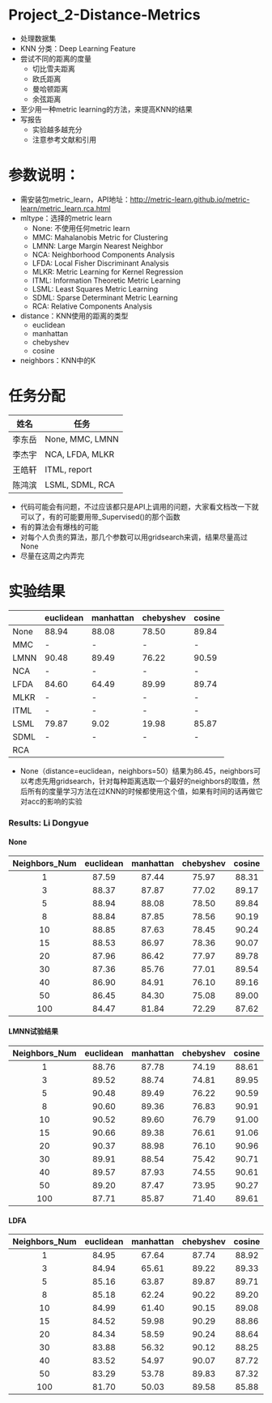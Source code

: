 # Project_2-Distance-Metrics
- 处理数据集
- KNN 分类：Deep Learning Feature
- 尝试不同的距离的度量
  - 切比雪夫距离
  - 欧氏距离
  - 曼哈顿距离
  - 余弦距离
- 至少用一种metric learning的方法，来提高KNN的结果
- 写报告
  - 实验越多越充分
  - 注意参考文献和引用

# 参数说明：
- 需安装包metric_learn，API地址：http://metric-learn.github.io/metric-learn/metric_learn.rca.html
- mltype：选择的metric learn
  - None: 不使用任何metric learn
  - MMC: Mahalanobis Metric for Clustering
  - LMNN: Large Margin Nearest Neighbor
  - NCA: Neighborhood Components Analysis
  - LFDA: Local Fisher Discriminant Analysis
  - MLKR: Metric Learning for Kernel Regression
  - ITML: Information Theoretic Metric Learning
  - LSML: Least Squares Metric Learning
  - SDML: Sparse Determinant Metric Learning
  - RCA: Relative Components Analysis
- distance：KNN使用的距离的类型
  - euclidean
  - manhattan
  - chebyshev
  - cosine
- neighbors：KNN中的K

# 任务分配
|姓名|任务|
|-|-|
|李东岳| None, MMC, LMNN |
|李杰宇| NCA, LFDA, MLKR |
|王皓轩| ITML, report    |
|陈鸿滨| LSML, SDML, RCA |

- 代码可能会有问题，不过应该都只是API上调用的问题，大家看文档改一下就可以了，有的可能要用带_Supervised()的那个函数
- 有的算法会有爆栈的可能
- 对每个人负责的算法，那几个参数可以用gridsearch来调，结果尽量高过None
- 尽量在这周之内弄完

# 实验结果

|      | euclidean | manhattan | chebyshev | cosine |
|-|-|-|-|-|
| None |   88.94   |   88.08   |   78.50   |  89.84 |
| MMC  |    -      |    -      |    -      |   -    |
| LMNN |   90.48   |   89.49   |   76.22   |  90.59 |
| NCA  |    -      |    -      |    -      |   -    |
| LFDA |   84.60   |   64.49   |   89.99   |  89.74 |
| MLKR |    -      |    -      |    -      |   -    |
| ITML |    -      |    -      |    -      |   -    |
| LSML |    79.87  |     9.02  |   19.98   |  85.87 |
| SDML |     -     |    -      |    -      |   -    |
| RCA  |           |           |           |        |

- None（distance=euclidean，neighbors=50）结果为86.45，neighbors可以考虑先用gridsearch，针对每种距离选取一个最好的neighbors的取值，然后所有的度量学习方法在过KNN的时候都使用这个值，如果有时间的话再做它对acc的影响的实验

### Results: Li Dongyue

#### None

| Neighbors_Num |     euclidean      |     manhattan      |     chebyshev      |       cosine       |
| :-----------: | :----------------: | :----------------: | :----------------: | :----------------: |
|       1       | 87.59              | 87.44              | 75.97              | 88.31              |
|       3       | 88.37              | 87.87              | 77.02              | 89.17              |
|       5       | 88.94              | 88.08              | 78.50              | 89.84              |
|       8       | 88.84              | 87.85              | 78.56              | 90.19              |
|      10       | 88.85              | 87.63              | 78.45              | 90.24              |
|      15       | 88.53              | 86.97              | 78.36              | 90.07              |
|      20       | 87.96              | 86.42              | 77.97              | 89.78              |
|      30       | 87.36              | 85.76              | 77.01              | 89.54              |
|      40       | 86.90              | 84.91              | 76.10              | 89.16              |
|      50       | 86.45              | 84.30              | 75.08              | 89.00              |
|      100      | 84.47              | 81.84              | 72.29              | 87.62              |

#### LMNN试验结果

| Neighbors_Num |     euclidean      |     manhattan      |     chebyshev      |       cosine       |
| :-----------: | :----------------: | :----------------: | :----------------: | :----------------: |
|       1       | 88.76              | 87.78              | 74.19              | 88.61              |
|       3       | 89.52              | 88.74              | 74.81              | 89.95              |
|       5       | 90.48              | 89.49              | 76.22              | 90.59              |
|       8       | 90.60              | 89.36              | 76.83              | 90.91              |
|      10       | 90.52              | 89.60              | 76.79              | 91.00              |
|      15       | 90.66              | 89.38              | 76.61              | 91.06              |
|      20       | 90.37              | 88.98              | 76.10              | 90.96              |
|      30       | 89.91              | 88.54              | 75.42              | 90.71              |
|      40       | 89.57              | 87.93              | 74.55              | 90.61              |
|      50       | 89.20              | 87.47              | 73.95              | 90.27              |
|      100      | 87.71              | 85.87              | 71.40              | 89.61              |

#### LDFA

| Neighbors_Num | euclidean | manhattan | chebyshev | cosine |
| :-----------: | :-------: | :-------: | :-------: | :----: |
|       1       |   84.95   |   67.64   |   87.74   | 88.92  |
|       3       |   84.94   |   65.61   |   89.22   | 89.33  |
|       5       |   85.16   |   63.87   |   89.87   | 89.71  |
|       8       |   85.18   |   62.24   |   90.22   | 89.20  |
|      10       |   84.99   |   61.40   |   90.15   | 89.08  |
|      15       |   84.52   |   59.98   |   90.29   | 88.86  |
|      20       |   84.34   |   58.59   |   90.24   | 88.64  |
|      30       |   83.88   |   56.32   |   90.12   | 88.25  |
|      40       |   83.52   |   54.97   |   90.07   | 87.72  |
|      50       |   83.29   |   53.78   |   89.83   | 87.32  |
|      100      |   81.70   |   50.03   |   89.58   | 85.88  |
